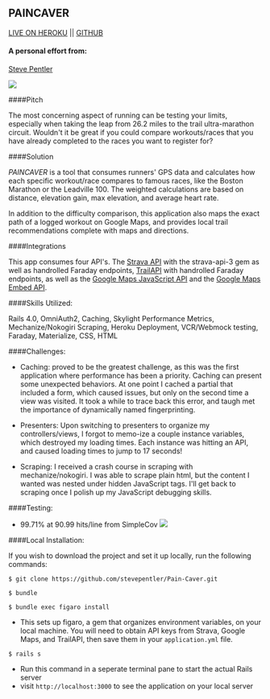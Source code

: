## PAINCAVER

[LIVE ON HEROKU](https://paincaver-app.herokuapp.com/) || [GITHUB](https://github.com/stevepentler/Pain-Caver) 

#### A personal effort from: 
[Steve Pentler](https://github.com/stevepentler) 

![](http://g.recordit.co/yj9tgI01v6.gif)

####Pitch

The most concerning aspect of running can be testing your limits, especially when taking the leap from 26.2 miles to the trail ultra-marathon circuit. Wouldn't it be great if you could compare workouts/races that you have already completed to the races you want to register for?

####Solution

*PAINCAVER* is a tool that consumes runners' GPS data and calculates how each specific workout/race compares to famous races, like the Boston Marathon or the Leadville 100. The weighted calculations are based on distance, elevation gain, max elevation, and average heart rate. 

In addition to the difficulty comparison, this application also maps the exact path of a logged workout on Google Maps, and provides local trail recommendations complete with maps and directions. 

####Integrations

This app consumes four API's. The [Strava API](https://strava.github.io/api/) with the strava-api-3 gem as well as handrolled Faraday endpoints, [TrailAPI](https://market.mashape.com/trailapi/trailapi) with handrolled Faraday endpoints, as well as the [Google Maps JavaScript API](https://developers.google.com/maps/documentation/javascript/) and the [Google Maps Embed API](https://developers.google.com/maps/documentation/embed/). 


####Skills Utilized:

Rails 4.0, OmniAuth2, Caching, Skylight Performance Metrics, Mechanize/Nokogiri Scraping, Heroku Deployment, VCR/Webmock testing, Faraday, Materialize, CSS, HTML

####Challenges:

- Caching: proved to be the greatest challenge, as this was the first application where performance has been a priority. Caching can present some unexpected behaviors. At one point I cached a partial that included a form, which caused issues, but only on the second time a view was visited. It took a while to trace back this error, and taugh met the importance of dynamically named fingerprinting.

- Presenters: Upon switching to presenters to organize my controllers/views, I forgot to memo-ize a couple instance variables, which destroyed my loading times. Each instance was hitting an API, and caused loading times to jump to 17 seconds!

- Scraping: I received a crash course in scraping with mechanize/nokogiri. I was able to scrape plain html, but the content I wanted was nested under hidden JavaScript tags. I'll get back to scraping once I polish up my JavaScript debugging skills. 

####Testing:
- 99.71% at 90.99 hits/line from SimpleCov
![](http://i.imgur.com/DXjLuFo.png)

####Local Installation: 

If you wish to download the project and set it up locally, run the following commands:

```
$ git clone https://github.com/stevepentler/Pain-Caver.git
```
```
$ bundle
```
```
$ bundle exec figaro install
``` 
- This sets up figaro, a gem that organizes environment variables, on your local machine. You will need to obtain API keys from Strava, Google Maps, and TrailAPI, then save them in your `application.yml` file.
```
$ rails s
``` 

- Run this command in a seperate terminal pane to start the actual Rails server
- visit `http://localhost:3000` to see the application on your local server

